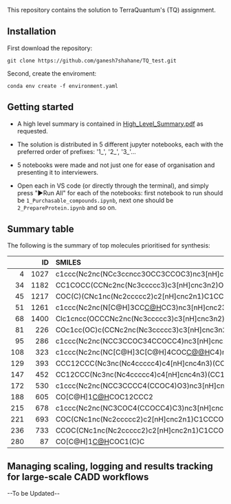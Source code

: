 This repository contains the solution to TerraQuantum's (TQ) assignment.

## Installation

First download the repository:

```git clone https://github.com/ganesh7shahane/TQ_test.git```

Second, create the enviroment:

```conda env create -f environment.yaml```

## Getting started

- A high level summary is contained in [High_Level_Summary.pdf](https://github.com/ganesh7shahane/TQ_test/blob/main/High_Level_Summary.pdf) as requested.

- The solution is distributed in 5 different jupyter notebooks, each with the preferred order of prefixes: '1_', '2_', '3_'...

- 5 notebooks were made and not just one for ease of organisation and presenting it to interviewers.

- Open each in VS code (or directly through the terminal), and simply press "▶️Run All" for each of the notebooks: first notebook to run should be `1_Purchasable_compounds.ipynb`, next one should be `2_PrepareProtein.ipynb` and so on.

## Summary table
The following is the summary of top molecules prioritised for synthesis:

|     |   ID | SMILES                                                      | CatalogID                    |   best_affinity_kcal_per_mol |    LE |    LOGP |   HB_donors |    MW |
|----:|-----:|:------------------------------------------------------------|:-----------------------------|-----------------------------:|------:|--------:|------------:|------:|
|   4 | 1027 | c1ccc(Nc2nc(NCc3ccncc3OCC3CCOC3)nc3[nH]cnc23)cc1            | s_27____10228314____10803818 |                       -9.322 | 0.301 | 2.21485 |           3 | 417.5 |
|  34 | 1182 | CC1COCC(CCNc2nc(Nc3ccccc3)c3[nH]cnc3n2)O1                   | s_27____25523224____10803818 |                       -9.188 | 0.353 | 2.11777 |           3 | 354.4 |
|  45 | 1217 | COC(C)(CNc1nc(Nc2ccccc2)c2[nH]cnc2n1)C1CCOCC1               | s_27____20762476____10803818 |                       -9.091 | 0.325 | 2.5621  |           3 | 382.5 |
|  51 | 1261 | c1ccc(Nc2nc(N[C@H]3CC[C@H](Oc4cnccn4)CC3)nc3[nH]cnc23)cc1   | s_27____12806124____10803818 |                       -9.205 | 0.307 | 2.75276 |           3 | 402.5 |
|  68 | 1400 | Clc1cncc(OCCCNc2nc(Nc3ccccc3)c3[nH]cnc3n2)n1                | s_27____25541468____10803818 |                       -9.094 | 0.325 | 2.53429 |           3 | 396.8 |
|  81 |  226 | COc1cc(OC)c(CCNc2nc(Nc3ccccc3)c3[nH]cnc3n2)cn1              | s_27____16908938____10803818 |                       -9.056 | 0.312 | 2.92152 |           3 | 391.4 |
|  95 |  286 | c1ccc(Nc2nc(NCC3CCOC34CCOCC4)nc3[nH]cnc23)cc1               | s_27____25521308____10803818 |                       -9.437 | 0.337 | 1.75067 |           3 | 380.5 |
| 108 |  323 | c1ccc(Nc2nc(NC[C@H]3C[C@H]4COC[C@@H](C3)C4)nc3[nH]cnc23)cc1 | m_27____25523998____10803818 |                       -9.396 | 0.348 | 2.97952 |           3 | 364.5 |
| 129 |  393 | CCC12CCC(Nc3nc(Nc4ccccc4)c4[nH]cnc4n3)(CO1)C2               | m_27____19140552____10803818 |                       -9.244 | 0.356 | 2.9406  |           3 | 350.4 |
| 147 |  452 | CC12CCC(Nc3nc(Nc4ccccc4)c4[nH]cnc4n3)(CC1)CO2               | m_27____25557544____10803818 |                       -9.539 | 0.367 | 2.93545 |           3 | 350.4 |
| 172 |  530 | c1ccc(Nc2nc(NCC3CCCC4(CCOC4)O3)nc3[nH]cnc23)cc1             | s_27____14051036____10803818 |                       -9.198 | 0.329 | 2.5351  |           3 | 380.5 |
| 188 |  605 | CO[C@H]1[C@H](Nc2nc(Nc3ccccc3)c3[nH]cnc3n2)COC12CCC2        | s_27____20349660____10803818 |                       -9.558 | 0.354 | 2.53491 |           3 | 366.4 |
| 215 |  678 | c1ccc(Nc2nc(NC3COC4(CCOCC4)C3)nc3[nH]cnc23)cc1              | s_27____25521160____10803818 |                       -9.702 | 0.359 | 1.63313 |           3 | 366.4 |
| 221 |  693 | COC(CNc1nc(Nc2ccccc2)c2[nH]cnc2n1)C1CCCOC1                  | s_27____13903878____10803818 |                       -9.075 | 0.336 | 2.32308 |           3 | 368.4 |
| 236 |  733 | CCOC(CNc1nc(Nc2ccccc2)c2[nH]cnc2n1)C1CCOC1                  | s_27____17757172____10803818 |                       -9.017 | 0.334 | 2.23532 |           3 | 368.4 |
| 280 |   87 | CO[C@H]1[C@H](Nc2nc(Nc3ccccc3)c3[nH]cnc3n2)COC1(C)C         | m_27____18799958____10803818 |                       -9.104 | 0.35  | 2.39816 |           3 | 354.4 |

## Managing scaling, logging and results tracking for large-scale CADD workflows

--To be Updated--
